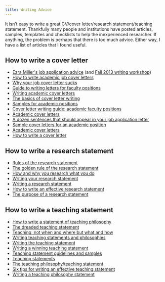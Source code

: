 ```yaml
---
title: Writing Advice
---
```


It isn’t easy to write a great CV/cover letter/research statement/teaching
statement.
Thankfully many people and institutions have posted articles, samples,
templates and checklists to help the inexperienced researcher.
If anything, the problem is perhaps that there is too much advice.
Either way, I have a list of articles that I found useful.

## How to write a cover letter

- [Ezra Miller's job application advice](http://www.math.duke.edu/~ezra/jobApplicationAdvice)
  (and
  [Fall 2013 writing workshop](http://www.math.duke.edu/applied/writing2013/))
- [How to write academic job cover letters](http://theprofessorisin.com/category/how-to-write-academic-job-cover-letters/)
- [Why your job cover letter sucks](http://theprofessorisin.com/2013/05/17/why-your-job-cover-letter-sucks/)
- [Guide to writing letters for faculty positions](https://www.training.nih.gov/assets/Writing_letters_for_faculty_jobs.pdf)
- [Writing academic cover letters](http://www.cgu.edu/pages/842.asp)
- [The basics of cover letter writing](http://chronicle.com/article/The-Basics-of-Cover-Letter-/46259/)
- [Samples for academic positions](http://career.ucsf.edu/grad-students-postdocs/career-planning/academic-jobs/applying/academic-samples)
- [Cover letter writing guide: academic faculty positions](http://www.tc.columbia.edu/careerservices/index.asp?id=Resources_Tips+and+Samples&info=Cover+Letter+Writing+Guide:+Academic+Faculty+Positions)
- [Academic cover letters](https://owl.english.purdue.edu/owl/resource/639/01/)
- [A dozen sentences that should appear in your job application letter](http://www.grad.washington.edu/mentoring/memos/dozen-sentences.shtml)
- [Sample cover letters for an academic position](http://www.gradschool.umd.edu/grrd/workshops/docs/081107_CoverLetters.pdf)
- [Academic cover letters](http://www.grad.illinois.edu/sites/default/files/pdfs/academiccoverletters.pdf)
- [How to write a cover letter](http://clarissasblog.com/2012/03/11/academic-job-search-how-to-write-a-cover-letter/)

## How to write a research statement

- [Rules of the research statement](http://theprofessorisin.com/2012/08/30/dr-karens-rules-of-the-research-statement/)
- [The golden rule of the research statement](http://theprofessorisin.com/2011/10/21/the-golden-rule-of-the-research-statement/)
- [How and why you research what you do](http://www.academiccoachingandwriting.org/academic-writing/academic-writing-blog/vi-writing-the-research-statement-how-and-why-you-research-what-you-do/)
- [Writing your research statement](http://www.gradschool.cornell.edu/costs-and-funding/fellowships/writing-your-research-statement)
- [Writing a research statement](http://www.postdocs.cornell.edu/research-statement)
- [How to write an effective research statement](http://www.oregon.gov/ODOT/TD/TP_RES/docs/ResearchProgram/How_to_Write_an_Effective_Research_Statement.pdf)
- [The purpose of a research statement](http://www.vpul.upenn.edu/careerservices/writtenmaterials/researchstatements.php)

## How to write a teaching statement

- [How to write a statement of teaching philosophy](http://chronicle.com/article/How-to-Write-a-Statement-of/45133/)
- [The dreaded teaching statement](http://theprofessorisin.com/2011/09/16/thedreadedteachingstatement/)
- [Teaching: not when and where but what and how](http://theprofessorisin.com/2013/08/23/how-to-describe-teaching-not-when-and-where-but-what-and-how/)
- [Writing teaching statements and philosophies](http://www.princeton.edu/mcgraw/library/for-grad-students/teaching-statement/)
- [Writing the teaching statement](http://sciencecareers.sciencemag.org/career_magazine/previous_issues/articles/2006_04_14/nodoi.14633728089694563528)
- [Writing a winning teaching statement](http://www.columbia.edu/cu/tat/pdfs/teaching%20statement.pdf)
- [Teaching statement guidelines and samples](http://www.math.uconn.edu/Graduate/TAProgram/CareerInformation/teaching_statement_guidelines.php)
- [Teaching statements](http://cft.vanderbilt.edu/teaching-guides/reflecting/teaching-statements/)
- [The teaching philosophy/teaching statement](http://www.crlt.umich.edu/tstrategies/tstpts)
- [Six tips for writing an effective teaching statement](http://www.acs.org/content/acs/en/education/students/graduate/six-tips-for-writing-an-effective-teaching-statement.html)
- [Writing a teaching philosophy statement](http://www.celt.iastate.edu/teaching/philosophy.html)
